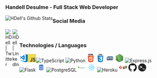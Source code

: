 ### Handell Desulme - Full Stack Web Developer

<!--
**HDell/HDell** is a ✨ _special_ ✨ repository because its `README.md` (this file) appears on your GitHub profile.

Here are some ideas to get you started:

- 🔭 I’m currently working on ...
- 🌱 I’m currently learning ...
- 👯 I’m looking to collaborate on ...
- 🤔 I’m looking for help with ...
- 💬 Ask me about ...
- 📫 How to reach me: ...
- 😄 Pronouns: ...
- ⚡ Fun fact: ...
-->

<img align="left" alt="HDell's Github Stats" src="https://github-readme-stats.vercel.app/api?username=HDell&show_icons=true&hide_border=true" />

### Social Media
[<img align="left" alt="HDell | Twitter" width="22px" src="https://cdn.jsdelivr.net/npm/simple-icons@v3/icons/twitter.svg" />][twitter]
[<img align="left" alt="HDell | LinkedIn" width="22px" src="https://cdn.jsdelivr.net/npm/simple-icons@v3/icons/linkedin.svg" />][linkedin] 
<br />
### Technologies / Languages
<img align="left" alt="Visual Studio Code" width="26px" src="https://raw.githubusercontent.com/github/explore/80688e429a7d4ef2fca1e82350fe8e3517d3494d/topics/visual-studio-code/visual-studio-code.png" />
<img align="left" alt="JavaScript" width="26px" src="https://raw.githubusercontent.com/github/explore/80688e429a7d4ef2fca1e82350fe8e3517d3494d/topics/javascript/javascript.png" />
<img alt="TypeScript" width="26px" src="https://raw.githubusercontent.com/remojansen/logo.ts/master/ts.jpg" />
<img alt="Python" width="26px" src="https://raw.githubusercontent.com/jalbertsr/logo-badge-images/master/img/rsz_python.png" />
<img alt="HTML5" width="26px" src="https://raw.githubusercontent.com/github/explore/80688e429a7d4ef2fca1e82350fe8e3517d3494d/topics/html/html.png" />
<img alt="CSS3" width="26px" src="https://raw.githubusercontent.com/github/explore/80688e429a7d4ef2fca1e82350fe8e3517d3494d/topics/css/css.png" />
<img alt="Less" width="26px" src="https://raw.githubusercontent.com/github/explore/80688e429a7d4ef2fca1e82350fe8e3517d3494d/topics/less/less.png" />
<img alt="Node.js" width="26px" src="https://raw.githubusercontent.com/github/explore/80688e429a7d4ef2fca1e82350fe8e3517d3494d/topics/nodejs/nodejs.png" />
<img alt="Express.js" width="26px" src="https://raw.githubusercontent.com/MarioTerron/logo-images/master/logos/expressjs.png" />
<img alt="Flask" width="26px" src="https://raw.githubusercontent.com/jalbertsr/logo-badge-images/master/img/rsz_flask.png" />
<img alt="SQL" width="26px" src="https://raw.githubusercontent.com/github/explore/80688e429a7d4ef2fca1e82350fe8e3517d3494d/topics/sql/sql.png" />
<img alt="PostgreSQL" width="26px" src="https://raw.githubusercontent.com/jalbertsr/logo-badge-images/master/img/rsz_postgresql.png" />
<img alt="MongoDB" width="26px" src="https://raw.githubusercontent.com/github/explore/80688e429a7d4ef2fca1e82350fe8e3517d3494d/topics/mongodb/mongodb.png" />
<img alt="React" width="26px" src="https://raw.githubusercontent.com/github/explore/80688e429a7d4ef2fca1e82350fe8e3517d3494d/topics/react/react.png" />
<img alt="Heroku" width="26px" src="https://raw.githubusercontent.com/jalbertsr/logo-badge-images/master/img/rsz_heroku.png" />
<img alt="Git" width="26px" src="https://raw.githubusercontent.com/github/explore/80688e429a7d4ef2fca1e82350fe8e3517d3494d/topics/git/git.png" />
<img alt="GitHub" width="26px" src="https://raw.githubusercontent.com/github/explore/78df643247d429f6cc873026c0622819ad797942/topics/github/github.png" />
<img alt="Terminal" width="26px" src="https://raw.githubusercontent.com/github/explore/80688e429a7d4ef2fca1e82350fe8e3517d3494d/topics/terminal/terminal.png" />

[twitter]: https://twitter.com/handelljd
[linkedin]: https://www.linkedin.com/in/handelld
